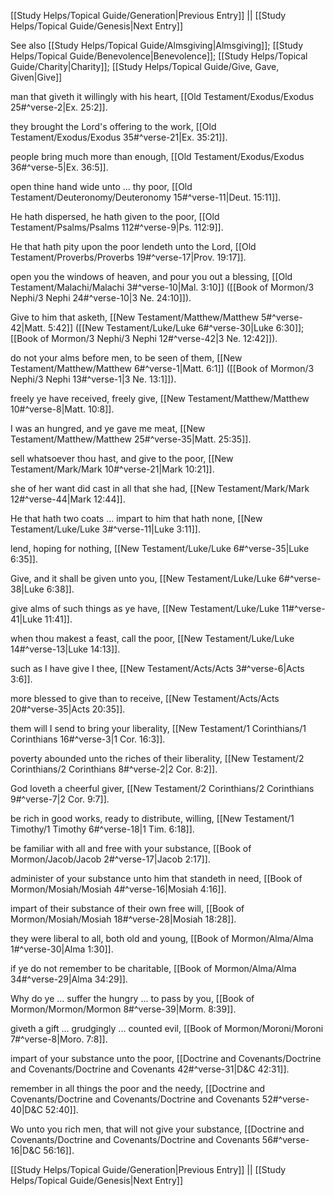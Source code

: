 [[Study Helps/Topical Guide/Generation|Previous Entry]]  ||  [[Study Helps/Topical Guide/Genesis|Next Entry]]

 See also [[Study Helps/Topical Guide/Almsgiving|Almsgiving]]; [[Study Helps/Topical Guide/Benevolence|Benevolence]]; [[Study Helps/Topical Guide/Charity|Charity]]; [[Study Helps/Topical Guide/Give, Gave, Given|Give]]

 man that giveth it willingly with his heart, [[Old Testament/Exodus/Exodus 25#^verse-2|Ex. 25:2]].

 they brought the Lord's offering to the work, [[Old Testament/Exodus/Exodus 35#^verse-21|Ex. 35:21]].

 people bring much more than enough, [[Old Testament/Exodus/Exodus 36#^verse-5|Ex. 36:5]].

 open thine hand wide unto ... thy poor, [[Old Testament/Deuteronomy/Deuteronomy 15#^verse-11|Deut. 15:11]].

 He hath dispersed, he hath given to the poor, [[Old Testament/Psalms/Psalms 112#^verse-9|Ps. 112:9]].

 He that hath pity upon the poor lendeth unto the Lord, [[Old Testament/Proverbs/Proverbs 19#^verse-17|Prov. 19:17]].

 open you the windows of heaven, and pour you out a blessing, [[Old Testament/Malachi/Malachi 3#^verse-10|Mal. 3:10]] ([[Book of Mormon/3 Nephi/3 Nephi 24#^verse-10|3 Ne. 24:10]]).

 Give to him that asketh, [[New Testament/Matthew/Matthew 5#^verse-42|Matt. 5:42]] ([[New Testament/Luke/Luke 6#^verse-30|Luke 6:30]]; [[Book of Mormon/3 Nephi/3 Nephi 12#^verse-42|3 Ne. 12:42]]).

 do not your alms before men, to be seen of them, [[New Testament/Matthew/Matthew 6#^verse-1|Matt. 6:1]] ([[Book of Mormon/3 Nephi/3 Nephi 13#^verse-1|3 Ne. 13:1]]).

 freely ye have received, freely give, [[New Testament/Matthew/Matthew 10#^verse-8|Matt. 10:8]].

 I was an hungred, and ye gave me meat, [[New Testament/Matthew/Matthew 25#^verse-35|Matt. 25:35]].

 sell whatsoever thou hast, and give to the poor, [[New Testament/Mark/Mark 10#^verse-21|Mark 10:21]].

 she of her want did cast in all that she had, [[New Testament/Mark/Mark 12#^verse-44|Mark 12:44]].

 He that hath two coats ... impart to him that hath none, [[New Testament/Luke/Luke 3#^verse-11|Luke 3:11]].

 lend, hoping for nothing, [[New Testament/Luke/Luke 6#^verse-35|Luke 6:35]].

 Give, and it shall be given unto you, [[New Testament/Luke/Luke 6#^verse-38|Luke 6:38]].

 give alms of such things as ye have, [[New Testament/Luke/Luke 11#^verse-41|Luke 11:41]].

 when thou makest a feast, call the poor, [[New Testament/Luke/Luke 14#^verse-13|Luke 14:13]].

 such as I have give I thee, [[New Testament/Acts/Acts 3#^verse-6|Acts 3:6]].

 more blessed to give than to receive, [[New Testament/Acts/Acts 20#^verse-35|Acts 20:35]].

 them will I send to bring your liberality, [[New Testament/1 Corinthians/1 Corinthians 16#^verse-3|1 Cor. 16:3]].

 poverty abounded unto the riches of their liberality, [[New Testament/2 Corinthians/2 Corinthians 8#^verse-2|2 Cor. 8:2]].

 God loveth a cheerful giver, [[New Testament/2 Corinthians/2 Corinthians 9#^verse-7|2 Cor. 9:7]].

 be rich in good works, ready to distribute, willing, [[New Testament/1 Timothy/1 Timothy 6#^verse-18|1 Tim. 6:18]].

 be familiar with all and free with your substance, [[Book of Mormon/Jacob/Jacob 2#^verse-17|Jacob 2:17]].

 administer of your substance unto him that standeth in need, [[Book of Mormon/Mosiah/Mosiah 4#^verse-16|Mosiah 4:16]].

 impart of their substance of their own free will, [[Book of Mormon/Mosiah/Mosiah 18#^verse-28|Mosiah 18:28]].

 they were liberal to all, both old and young, [[Book of Mormon/Alma/Alma 1#^verse-30|Alma 1:30]].

 if ye do not remember to be charitable, [[Book of Mormon/Alma/Alma 34#^verse-29|Alma 34:29]].

 Why do ye ... suffer the hungry ... to pass by you, [[Book of Mormon/Mormon/Mormon 8#^verse-39|Morm. 8:39]].

 giveth a gift ... grudgingly ... counted evil, [[Book of Mormon/Moroni/Moroni 7#^verse-8|Moro. 7:8]].

 impart of your substance unto the poor, [[Doctrine and Covenants/Doctrine and Covenants/Doctrine and Covenants 42#^verse-31|D&C 42:31]].

 remember in all things the poor and the needy, [[Doctrine and Covenants/Doctrine and Covenants/Doctrine and Covenants 52#^verse-40|D&C 52:40]].

 Wo unto you rich men, that will not give your substance, [[Doctrine and Covenants/Doctrine and Covenants/Doctrine and Covenants 56#^verse-16|D&C 56:16]].

[[Study Helps/Topical Guide/Generation|Previous Entry]]  ||  [[Study Helps/Topical Guide/Genesis|Next Entry]]